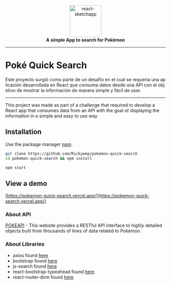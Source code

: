 <div align="center">
  <img alt="react-sketchapp" src="https://res.cloudinary.com/dsarfv8v8/image/upload/v1610935337/logo_al7xlc.png" style="max-height:163px; width:100; height: auto; max-width:100%" />
</div>
<div align="center">
  <strong>A simple App to search for Pokémon</strong>
</div>

---

# Poké Quick Search

Este proyecto surgió como parte de un desafío en el cual se requería una aplicación desarrollada en React que consuma datos desde una API con el objetivo de mostrar la información de manera simple y fácil de usar.

---

This project was made as part of a challenge that required to develop a React app that consumes data from an API with the goal of displaying the information in a simple and easy to use way

## Installation

Use the package manager [npm](https://www.npmjs.com/).

```bash
git clone https://github.com/Rickywep/pokemon-quick-search
cd pokemon-quick-search && npm install

npm start
```

## View a demo

[https://pokemon-quick-search.vercel.app/](https://pokemon-quick-search.vercel.app/)

### About API

[POKEAPI](https://pokeapi.co/docs/v2) - This website provides a RESTful API interface to highly detailed objects built from thousands of lines of data related to Pokémon.

### About Libraries

- axios found [here]('https://github.com/axios/axios)
- bootstrap found [here]('https://github.com/twbs/bootstrap')
- js-search found [here]('https://github.com/bvaughn/js-search')
- react-bootstrap-typeahead found [here]('https://github.com/ericgio/react-bootstrap-typeahead')
- react-router-dom found [here]('https://github.com/ReactTraining/react-router/tree/master/packages/react-router-dom')
